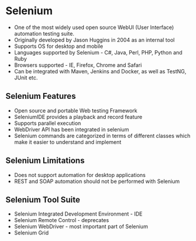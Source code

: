 # Selenium

* One of the most widely used open source WebUI (User Interface) automation testing suite. 
* Originally developed by Jason Huggins in 2004 as an internal tool
* Supports OS for desktop and mobile
* Languages supported by Selenium - C#, Java, Perl, PHP, Python and Ruby
* Browsers supported - IE, Firefox, Chrome and Safari
* Can be integrated with Maven, Jenkins and Docker, as well as TestNG, JUnit etc.

## Selenium Features

* Open source and portable Web testing Framework
* SeleniumIDE provides a playback and record feature
* Supports parallel execution
* WebDriver API has been integrated in selenium
* Selenium commands are categorized in terms of different classes which make it easier to understand and implement

## Selenium Limitations

* Does not support automation for desktop applications
* REST and SOAP automation should not be performed with Selenium

## Selenium Tool Suite

* Selenium Integrated Development Environment - IDE
* Selenium Remote Control - deprecates
* Selenium WebDriver - most important part of Selenium
* Selenium Grid
